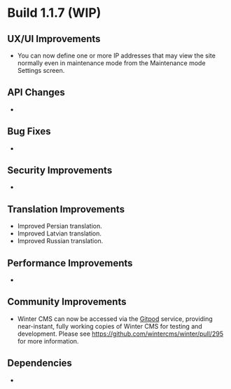 # Build 1.1.7 (WIP)

## UX/UI Improvements
- You can now define one or more IP addresses that may view the site normally even in maintenance mode from the Maintenance mode Settings screen.

## API Changes
-

## Bug Fixes
-

## Security Improvements
-

## Translation Improvements
- Improved Persian translation.
- Improved Latvian translation.
- Improved Russian translation.

## Performance Improvements
-

## Community Improvements
- Winter CMS can now be accessed via the [Gitpod](https://gitpod.io) service, providing near-instant, fully working copies of Winter CMS for testing and development. Please see https://github.com/wintercms/winter/pull/295 for more information.

## Dependencies
-
